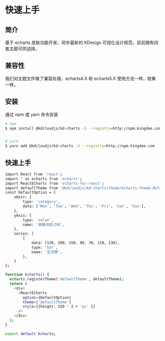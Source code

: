# 快速上手

## 简介

基于 echarts 皮肤功能开发，同步最新的 KDesign 可视化设计规范，目前拥有四套主题可供选择。

## 兼容性

我们对主题文件做了兼容处理，echarts4.X 和 echarts5.X 使用方法一样，效果一样。

## 安装

通过 npm 或 yarn 命令安装

```bash
# npm
$ npm install @kdcloudjs/kd-charts -S --registry=http://npm.kingdee.com


# yarn
$ yarn add @kdcloudjs/kd-charts -S --registry=http://npm.kingdee.com
```

## 快速上手

```bash
import React from 'react';
import * as echarts from 'echarts';
import ReactECharts from 'echarts-for-react';
import defaultTheme from '@kdcloudjs/kd-charts/theme/echarts-theme-default.js';//引入主题
const DefaultOption = {
    xAxis: {
        type: 'category',
        data: ['Mon', 'Tue', 'Wed', 'Thu', 'Fri', 'Sat', 'Sun'],
    },
    yAxis: {
        type: 'value',
        name: '单据消息订阅',
    },
    series: [
        {
            data: [120, 200, 150, 80, 70, 110, 130],
            type: 'bar',
            name: '生活费',
        },
    ]
};

function kcharts() {
  echarts.registerTheme('defaultTheme', defaultTheme);
  return (
    <div>
      <ReactECharts
        option={DefaultOption}
        theme={'defaultTheme'}
        style={{height: 320 * 2 + 'px' }}
      />
    </div>
  );
}

export default kcharts;
```
